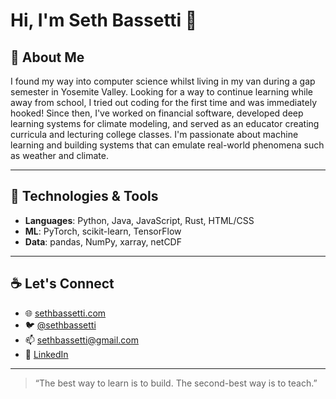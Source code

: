 # Hi, I'm Seth Bassetti 👋

## 🌄 About Me
I found my way into computer science whilst living in my van during a gap semester in Yosemite Valley. Looking for a way to continue learning while away from school, I tried out coding for the first time and was immediately hooked! Since then, I've worked on financial software, developed deep learning systems for climate modeling, and served as an educator creating curricula and lecturing college classes. I'm passionate about machine learning and building systems that can emulate real-world phenomena such as weather and climate.

---
## 🔧 Technologies & Tools
- **Languages**: Python, Java, JavaScript, Rust, HTML/CSS
- **ML**: PyTorch, scikit-learn, TensorFlow
- **Data**: pandas, NumPy, xarray, netCDF
---
## ☕️ Let's Connect

- 🌐 [sethbassetti.com](https://sethbassetti.com)
- 🐦 [@sethbassetti](https://twitter.com/sethbassetti)
- 📫 [sethbassetti@gmail.com](mailto:sethbassetti@gmail.com)
- 💼 [LinkedIn](https://linkedin.com/in/sethbassetti)
  
---

> “The best way to learn is to build. The second-best way is to teach.”
